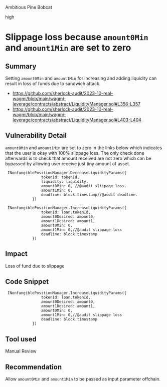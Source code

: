 Ambitious Pine Bobcat

high

# Slippage loss because `amount0Min` and `amount1Min` are set to zero
## Summary
Setting `amount0Min` and `amount1Min` for increasing and adding liquidity can result in loss of funds due to sandwich attack.
- https://github.com/sherlock-audit/2023-10-real-wagmi/blob/main/wagmi-leverage/contracts/abstract/LiquidityManager.sol#L356-L357
- https://github.com/sherlock-audit/2023-10-real-wagmi/blob/main/wagmi-leverage/contracts/abstract/LiquidityManager.sol#L403-L404

## Vulnerability Detail
`amount0Min` and `amount1Min` are set to zero in the links below which indicates that the user is okay with 100% slippage loss. The only check done afterwards is to check that amount received are not zero which can be bypassed by allowing user receive just tiny amount of asset.

```solidity
 INonfungiblePositionManager.DecreaseLiquidityParams({
                tokenId: tokenId,
                liquidity: liquidity,
                amount0Min: 0, //@audit sliipage loss. 
                amount1Min: 0,
                deadline: block.timestamp//@audit deadline.
            })
```
```solidity
 INonfungiblePositionManager.IncreaseLiquidityParams({
                tokenId: loan.tokenId,
                amount0Desired: amount0,
                amount1Desired: amount1,
                amount0Min: 0,
                amount1Min: 0,//@audit slippage loss
                deadline: block.timestamp
            })
```
## Impact
Loss of fund due to slippage

## Code Snippet
```solidity
 INonfungiblePositionManager.IncreaseLiquidityParams({
                tokenId: loan.tokenId,
                amount0Desired: amount0,
                amount1Desired: amount1,
                amount0Min: 0,
                amount1Min: 0,//@audit slippage loss
                deadline: block.timestamp
            })
```

## Tool used
Manual Review

## Recommendation
Allow `amount0Min` and `amount1Min` to be passed as input parameter offchain.